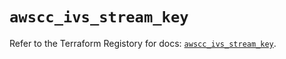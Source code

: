 # `awscc_ivs_stream_key`

Refer to the Terraform Registory for docs: [`awscc_ivs_stream_key`](https://registry.terraform.io/providers/hashicorp/awscc/0.70.0/docs/resources/ivs_stream_key).
